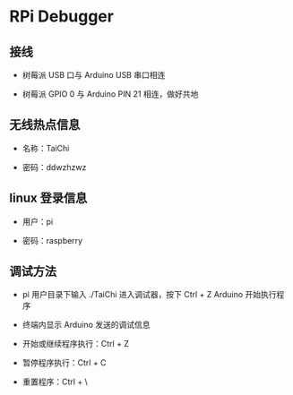 # RPi Debugger

## 接线

+ 树莓派 USB 口与 Arduino USB 串口相连

+ 树莓派 GPIO 0 与 Arduino PIN 21 相连，做好共地

## 无线热点信息

+ 名称：TaiChi

+ 密码：ddwzhzwz

## linux 登录信息

+ 用户：pi

+ 密码：raspberry

## 调试方法

+ pi 用户目录下输入 ./TaiChi 进入调试器，按下 Ctrl + Z Arduino 开始执行程序

+ 终端内显示 Arduino 发送的调试信息

+ 开始或继续程序执行：Ctrl + Z

+ 暂停程序执行：Ctrl + C
  
+ 重置程序：Ctrl + \